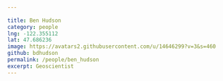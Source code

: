 ```yaml
---
 
title: Ben Hudson 
category: people
lng: -122.355112
lat: 47.686236
image: https://avatars2.githubusercontent.com/u/14646299?v=3&s=460
github: bdhudson
permalink: /people/ben_hudson
excerpt: Geoscientist 
---
```

